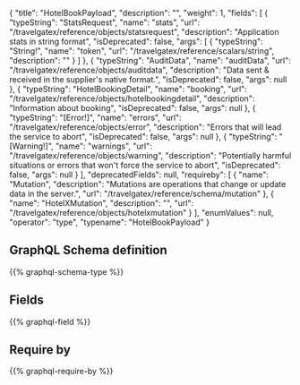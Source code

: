 {
  "title": "HotelBookPayload",
  "description": "",
  "weight": 1,
  "fields": [
    {
      "typeString": "StatsRequest",
      "name": "stats",
      "url": "/travelgatex/reference/objects/statsrequest",
      "description": "Application stats in string format",
      "isDeprecated": false,
      "args": [
        {
          "typeString": "String!",
          "name": "token",
          "url": "/travelgatex/reference/scalars/string",
          "description": ""
        }
      ]
    },
    {
      "typeString": "AuditData",
      "name": "auditData",
      "url": "/travelgatex/reference/objects/auditdata",
      "description": "Data sent & received in the supplier's native format.",
      "isDeprecated": false,
      "args": null
    },
    {
      "typeString": "HotelBookingDetail",
      "name": "booking",
      "url": "/travelgatex/reference/objects/hotelbookingdetail",
      "description": "Information about booking",
      "isDeprecated": false,
      "args": null
    },
    {
      "typeString": "[Error!]",
      "name": "errors",
      "url": "/travelgatex/reference/objects/error",
      "description": "Errors that will lead the service to abort",
      "isDeprecated": false,
      "args": null
    },
    {
      "typeString": "[Warning!]",
      "name": "warnings",
      "url": "/travelgatex/reference/objects/warning",
      "description": "Potentially  harmful situations or errors that won't force the service to abort",
      "isDeprecated": false,
      "args": null
    }
  ],
  "deprecatedFields": null,
  "requireby": [
    {
      "name": "Mutation",
      "description": "Mutations are operations that change or update data in the server.",
      "url": "/travelgatex/reference/schema/mutation"
    },
    {
      "name": "HotelXMutation",
      "description": "",
      "url": "/travelgatex/reference/objects/hotelxmutation"
    }
  ],
  "enumValues": null,
  "operator": "type",
  "typename": "HotelBookPayload"
}
## GraphQL Schema definition

{{% graphql-schema-type %}}

## Fields

{{% graphql-field %}}

## Require by

{{% graphql-require-by %}}

